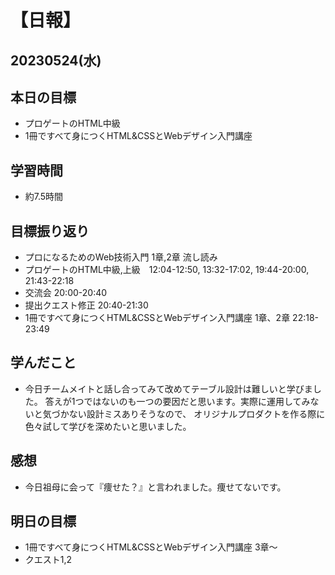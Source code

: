 # 【日報】
## 20230524(水)
## 本日の目標
- プロゲートのHTML中級
- 1冊ですべて身につくHTML&CSSとWebデザイン入門講座
## 学習時間
- 約7.5時間

## 目標振り返り
- プロになるためのWeb技術入門 1章,2章 流し読み
- プロゲートのHTML中級,上級　12:04-12:50, 13:32-17:02, 19:44-20:00, 21:43-22:18
- 交流会 20:00-20:40 
- 提出クエスト修正 20:40-21:30
- 1冊ですべて身につくHTML&CSSとWebデザイン入門講座 1章、2章 22:18-23:49


## 学んだこと
- 今日チームメイトと話し合ってみて改めてテーブル設計は難しいと学びました。
答えが1つではないのも一つの要因だと思います。実際に運用してみないと気づかない設計ミスありそうなので、
オリジナルプロダクトを作る際に色々試して学びを深めたいと思いました。

## 感想
- 今日祖母に会って『痩せた？』と言われました。痩せてないです。

## 明日の目標
- 1冊ですべて身につくHTML&CSSとWebデザイン入門講座 3章〜
- クエスト1,2



